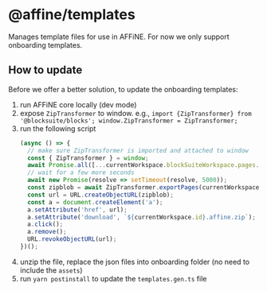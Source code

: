 # @affine/templates

Manages template files for use in AFFiNE. For now we only support onboarding templates.

## How to update

Before we offer a better solution, to update the onboarding templates:

1. run AFFiNE core locally (dev mode)
2. expose `ZipTransformer` to window. e.g., `import {ZipTransformer} from '@blocksuite/blocks'; window.ZipTransformer = ZipTransformer;`
3. run the following script
   ```js
   (async () => {
     // make sure ZipTransformer is imported and attached to window
     const { ZipTransformer } = window;
     await Promise.all([...currentWorkspace.blockSuiteWorkspace.pages.values()].map(p => p.load()));
     // wait for a few more seconds
     await new Promise(resolve => setTimeout(resolve, 5000));
     const zipblob = await ZipTransformer.exportPages(currentWorkspace.blockSuiteWorkspace, [...currentWorkspace.blockSuiteWorkspace.pages.values()]);
     const url = URL.createObjectURL(zipblob);
     const a = document.createElement('a');
     a.setAttribute('href', url);
     a.setAttribute('download', `${currentWorkspace.id}.affine.zip`);
     a.click();
     a.remove();
     URL.revokeObjectURL(url);
   })();
   ```
4. unzip the file, replace the json files into onboarding folder (no need to include the `assets`)
5. run `yarn postinstall` to update the `templates.gen.ts` file
